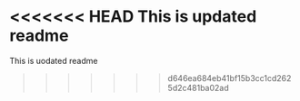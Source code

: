 <<<<<<< HEAD
This is updated readme
=======
This is uodated readme
>>>>>>> d646ea684eb41bf15b3cc1cd2625d2c481ba02ad
